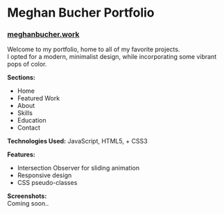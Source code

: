 # Meghan Bucher Portfolio 
### <a href="https://meghanbucher.work/">meghanbucher.work</a>
Welcome to my portfolio, home to all of my favorite projects.<br>
I opted for a modern, minimalist design, while incorporating some vibrant pops of color.<br>

<b>Sections:</b>
<ul>
  <li>Home</li>
  <li>Featured Work</li>
  <li>About</li>
  <li>Skills</li>
  <li>Education</li>
  <li>Contact</li>
</ul>

<b>Technologies Used:</b> JavaScript, HTML5, + CSS3

<b>Features:</b>
<ul>
  <li>Intersection Observer for sliding animation</li>
  <li>Responsive design</li>
  <li>CSS pseudo-classes</li>
</ul>

<b>Screenshots:</b>
<br>Coming soon..
